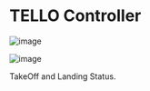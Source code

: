 # TELLO Controller

![image](https://github.com/ions29/cpp-reading-material/assets/127531384/90fe65b9-c3a9-4326-953b-ca88779e0b8d)


![image](https://github.com/ions29/cpp-reading-material/assets/127531384/9bc966f4-eaf9-423d-887c-53ab2a6a6cbe)

TakeOff and Landing Status.
